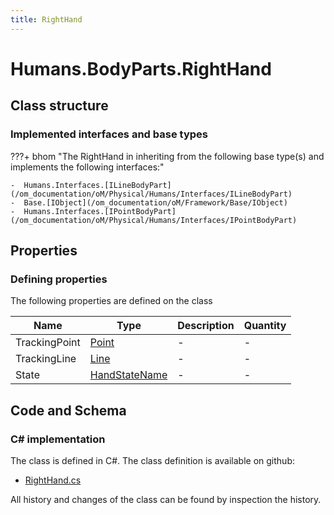 ```yaml
---
title: RightHand
---
```


# Humans.BodyParts.RightHand



## Class structure

### Implemented interfaces and base types

???+ bhom "The RightHand in inheriting from the following base type(s) and implements the following interfaces:"

    -  Humans.Interfaces.[ILineBodyPart](/om_documentation/oM/Physical/Humans/Interfaces/ILineBodyPart)
    -  Base.[IObject](/om_documentation/oM/Framework/Base/IObject)
    -  Humans.Interfaces.[IPointBodyPart](/om_documentation/oM/Physical/Humans/Interfaces/IPointBodyPart)


## Properties



### Defining properties

The following properties are defined on the class

| Name             | Type             | Description      | Quantity         |
|------------------|------------------|------------------|------------------|
| TrackingPoint | [Point](/om_documentation/oM/Dimensional/Geometry/Point) | - | - |
| TrackingLine | [Line](/om_documentation/oM/Dimensional/Geometry/Line) | - | - |
| State | [HandStateName](/om_documentation/oM/Physical/Humans/HandStateName) | - | - |


## Code and Schema

### C# implementation

The class is defined in C#. The class definition is available on github:

- [RightHand.cs](https://github.com/BHoM/BHoM/blob/develop/Humans_oM/BodyParts\RightHand.cs)

All history and changes of the class can be found by inspection the history.
